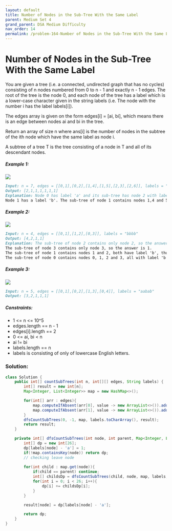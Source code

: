```yaml
---
layout: default
title: Number of Nodes in the Sub-Tree With the Same Label
parent: Medium Set 4
grand_parent: DSA Medium Difficulty
nav_order: 14
permalink: /problem-164-Number of Nodes in the Sub-Tree With the Same Label/
---
```

# Number of Nodes in the Sub-Tree With the Same Label
You are given a tree (i.e. a connected, undirected graph that has no cycles) consisting of n nodes numbered from 0 to n - 1 and exactly n - 1 edges. The root of the tree is the node 0, and each node of the tree has a label which is a lower-case character given in the string labels (i.e. The node with the number i has the label labels[i]).

The edges array is given on the form edges[i] = [ai, bi], which means there is an edge between nodes ai and bi in the tree.

Return an array of size n where ans[i] is the number of nodes in the subtree of the ith node which have the same label as node i.

A subtree of a tree T is the tree consisting of a node in T and all of its descendant nodes.

##### Example 1:
![](../../assets/images/ds/q3e1.jpeg)
```markdown
Input: n = 7, edges = [[0,1],[0,2],[1,4],[1,5],[2,3],[2,6]], labels = "abaedcd"
Output: [2,1,1,1,1,1,1]
Explanation: Node 0 has label 'a' and its sub-tree has node 2 with label 'a' as well, thus the answer is 2. Notice that any node is part of its sub-tree.
Node 1 has a label 'b'. The sub-tree of node 1 contains nodes 1,4 and 5, as nodes 4 and 5 have different labels than node 1, the answer is just 1 (the node itself).
```
##### Example 2:
![](../../assets/images/ds/q3e2.jpeg)
```markdown
Input: n = 4, edges = [[0,1],[1,2],[0,3]], labels = "bbbb"
Output: [4,2,1,1]
Explanation: The sub-tree of node 2 contains only node 2, so the answer is 1.
The sub-tree of node 3 contains only node 3, so the answer is 1.
The sub-tree of node 1 contains nodes 1 and 2, both have label 'b', thus the answer is 2.
The sub-tree of node 0 contains nodes 0, 1, 2 and 3, all with label 'b', thus the answer is 4.
```
##### Example 3:
![](../../assets/images/ds/q3e3.jpeg)
```markdown
Input: n = 5, edges = [[0,1],[0,2],[1,3],[0,4]], labels = "aabab"
Output: [3,2,1,1,1]
```
##### Constraints:
* 1 <= n <= 10^5
* edges.length == n - 1
* edges[i].length == 2
* 0 <= ai, bi < n
* ai != bi
* labels.length == n
* labels is consisting of only of lowercase English letters.

### Solution:
```java
class Solution {
    public int[] countSubTrees(int n, int[][] edges, String labels) {
        int[] result = new int[n];
        Map<Integer, List<Integer>> map = new HashMap<>();

        for(int[] arr : edges){
            map.computeIfAbsent(arr[0], value -> new ArrayList<>()).add(arr[1]);
            map.computeIfAbsent(arr[1], value -> new ArrayList<>()).add(arr[0]);
        }
        dfsCountSubTrees(0, -1, map, labels.toCharArray(), result);
        return result;
    }

    private int[] dfsCountSubTrees(int node, int parent, Map<Integer, List<Integer>> map, char[] labels, int[] result){
        int[] dp = new int[26];
        dp[labels[node] - 'a'] = 1;
        if(!map.containsKey(node)) return dp;
        // checking leave node
        
        for(int child : map.get(node)){
            if(child == parent) continue;
            int[] childsDp = dfsCountSubTrees(child, node, map, labels, result);
            for(int i = 0; i < 26; i++){
                dp[i] += childsDp[i];
            }
        }

        result[node] = dp[labels[node] - 'a'];

        return dp;
    }
}
```